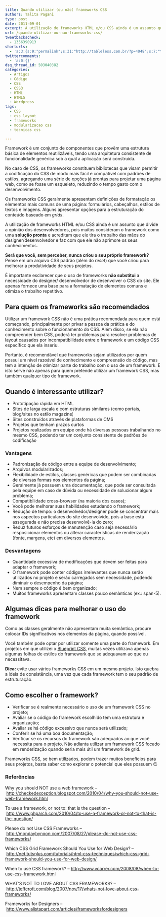 ```yaml
---
title: Quando utilizar (ou não) frameworks CSS
authors: Talita Pagani
type: post
date: 2011-09-01
excerpt: A utilização de frameworks HTML e/ou CSS ainda é um assunto que divide a opinião dos desenvolvedores.
url: /quando-utilizar-ou-nao-frameworks-css/
tweetbackscheck:
  - 1356390913
shorturls:
  - 'a:3:{s:9:"permalink";s:31:"http://tableless.com.br/?p=4048";s:7:"tinyurl";s:26:"http://tinyurl.com/44fc9b6";s:4:"isgd";s:19:"http://is.gd/KfsGvd";}'
twittercomments:
  - 'a:0:{}'
dsq_thread_id: 503040382
categories:
  - Artigos
  - Código
  - CSS
  - CSS3
  - HTML
  - HTML5
  - Wordpress
tags:
  - CSS
  - css layout
  - frameworks
  - modularizacao css
  - tecnicas css

---
```

Framework é um conjunto de componentes que provêm uma estrutura básica de elementos reutilizáveis, tendo uma arquitetura consistente de funcionalidade genérica sob a qual a aplicação será construída.

No caso de CSS, os frameworks constituem bibliotecas que visam permitir a codificação do CSS de modo mais fácil e compatível com padrões de estilos, agregando uma série de opções já prontas para projetar uma página web, como se fosse um esqueleto, reduzindo o tempo gasto com o desenvolvimento.

Os frameworks CSS geralmente apresentam definições de formatação os elementos mais comuns de uma página: formulários, cabeçalhos, estilos de textos e imagens. Alguns apresentar opções para a estruturação do conteúdo baseado em _grids_.

A utilização de frameworks HTML e/ou CSS ainda é um assunto que divide a opinião dos desenvolvedores, pois muitos consideram o framework como uma **solução pronta** e acreditam que ele tira o trabalho das mãos do designer/desenvolvedor e faz com que ele não aprimore os seus conhecimentos.

**Será que você, sem perceber, nunca criou o seu próprio framework?** Pense em um arquivo CSS padrão (além do _reset_) que você criou para melhorar a produtividade de seus projetos.

É importante esclarecer que o uso de frameworks **não substitui** a necessidade do designer/ desenvolvedor de desenvolver o CSS do site. Ele apenas fornece uma base para a formatação de elementos comuns e otimiza o trabalho repetitivo.

## Para quem os frameworks são recomendados

Utilizar um framework CSS não é uma prática recomendada para quem está começando, principalmente por privar a pessoa da prática e do conhecimento sobre o funcionamento do CSS. Além disso, se ela não compreender bem CSS, poderá ter problemas para resolver problemas de layout causados por incompatibilidade entre o framework e um código CSS específico que ela inseriu.

Portanto, é recomendável que frameworks sejam utilizados por quem possui um nível razoável de conhecimento e compreensão do código, mas tem a intenção de otimizar parte do trabalho com o uso de um framework. E isto serve não apenas para quem pretende utilizar um framework CSS, mas também qualquer tipo de framework.

## Quando é interessante utilizar?

  * Prototipação rápida em HTML
  * Sites de larga escala e com estruturas similares (como portais, blog/sites no estilo magazine)
  * Sites construídos através de plataformas de CMS
  * Projetos que tenham prazos curtos
  * Projetos realizados em equipe onde há diversas pessoas trabalhando no mesmo CSS, podendo ter um conjunto consistente de padrões de codificação

### Vantagens

  * Padronização de código entre a equipe de desenvolvimento;
  * Arquivos modularizados;
  * Flexibilidade de estilos, classes genéricas que podem ser combinadas de diversas formas nos elementos da página;
  * Geralmente já possuem uma documentação, que pode ser consultada pela equipe em caso de dúvida ou necessidade de solucionar algum problema;
  * Compatibilidade cross-browser (na maioria dos casos);
  * Você pode melhorar suas habilidades estudando o framework;
  * Redução de tempo: o desenvolvedor/designer pode se concentrar mais nos aspectos particulares do site desenvolvido, pois a base está assegurada e não precisa desenvolvê-la do zero;
  * Reduz futuros esforços de manutenção caso seja necessário resposicionar elementos ou alterar características de renderização (fonte, margens, etc) em diversos elementos.

### Desvantagens

  * Quantidade excessiva de modificações que devem ser feitas para adaptar o framework;
  * O framework pode conter códigos irrelevantes que nunca serão utilizados no projeto e serão carregados sem necessidade, podendo diminuir o desempenho da página;
  * Nem sempre o código é bem organizado;
  * Muitos frameworks apresentam classes pouco semânticas (ex.: span-5).

## Algumas dicas para melhorar o uso do framework

Como as classes geralmente não apresentam muita semântica, procure colocar IDs significativos nos elementos da página, quando possível.

Você também pode optar por utilizar somente uma parte do framework. Em projetos em que utilizei o <a title="Blueprint CSS" href="http://www.blueprintcss.org/" target="_blank">Blueprint CSS</a>, muitas vezes utilizava apenas algumas folhas de estilos do framework que se adequavam ao que eu necessitava.

**Dica:** evite usar vários frameworks CSS em um mesmo projeto. Isto quebra a ideia de consistência, uma vez que cada framework tem o seu padrão de estruturação.

## Como escolher o framework?

  * Verificar se é realmente necessário o uso de um framework CSS no projeto;
  * Avaliar se o código do framework escolhido tem uma estrutura e organização;
  * Avaliar se há código excessivo que nunca será utilizado;
  * Conferir se há uma boa documentação;
  * Verificar se os recursos do framework são adequados ao que você necessita para o projeto. Não adianta utilizar um framework CSS focado em renderização quando seria mais útil um framework de grid.

Frameworks CSS, se bem utilizados, podem trazer muitos benefícios para seus projetos, basta saber como explorar o potencial que eles possuem 😉

### Referências

Why you should NOT use a web framework &#8211; <http://checkedexception.blogspot.com/2010/04/why-you-should-not-use-web-framework.html>

To use a framework, or not to: that is the question &#8211; <http://www.phparch.com/2010/04/to-use-a-framework-or-not-to-that-is-the-question/>

Please do not Use CSS Frameworks &#8211; <http://mondaybynoon.com/2007/08/27/please-do-not-use-css-frameworks/>

Which CSS Grid Framework Should You Use for Web Design? &#8211; <http://net.tutsplus.com/tutorials/html-css-techniques/which-css-grid-framework-should-you-use-for-web-design/>

When to use CSS framework? &#8211; <http://www.vcarrer.com/2008/08/when-to-use-css-framework.html>

WHAT’S NOT TO LOVE ABOUT CSS FRAMEWORKS? &#8211; <http://jeffcroft.com/blog/2007/nov/17/whats-not-love-about-css-frameworks/>

Frameworks for Designers &#8211; <http://www.alistapart.com/articles/frameworksfordesigners>